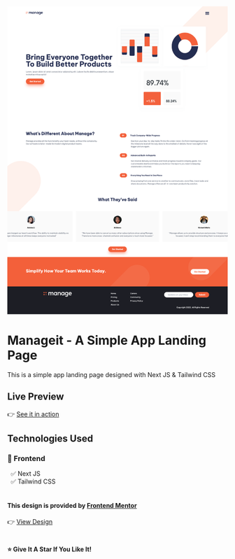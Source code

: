 ![manageit-Preview](https://raw.githubusercontent.com/shuvro111/manage-landing-page/main/preview/manageit-preview.png)

# Manageit - A Simple App Landing Page

This is a simple app landing page designed with Next JS & Tailwind CSS

## Live Preview

👉 [See it in action](https://manageit.vercel.app/) <br />

## Technologies Used

### 🎨 Frontend

&nbsp; ✅ Next JS<br />
&nbsp; ✅ Tailwind CSS<br /><br />

#### This design is provided by [Frontend Mentor](https://frontendmentor.io) <br/>

👉 [View Design](https://www.frontendmentor.io/challenges/manage-landing-page-SLXqC6P5)

#

#### ⭐ Give It A Star If You Like It!

#

###
